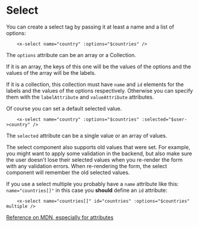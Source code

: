 Select
======

You can create a select tag by passing it at least a name and a list of options:

```blade
    <x-select name="country" :options="$countries" />
```

The `options` attribute can be an array or a Collection.

If it is an array, the keys of this one will be the values of the options and the values of the array will be the labels.

If it is a collection, this collection must have `name` and `id` elements for the labels and the values of the options respectively. Otherwise you can specify them with the `labelAttribute` and `valueAttribute` attributes.

Of course you can set a default selected value.

```blade
    <x-select name="country" :options="$countries" :selected="$user->country" />
```

The `selected` attribute can be a single value or an array of values.

The select component also supports old values that were set. For example, you might want to apply some validation in the backend, but also make sure the user doesn't lose their selected values when you re-render the form with any validation errors. When re-rendering the form, the select component will remember the old selected values.

If you use a select multiple you probably have a `name` attribute like this: `name="countries[]"` in this case you **should** define an `id` attribute:

```blade
    <x-select name="countries[]" id="countries" :options="$countries" multiple />
```

[Reference on MDN, especially for attributes](https://developer.mozilla.org/en-US/docs/Web/HTML/Element/select)
